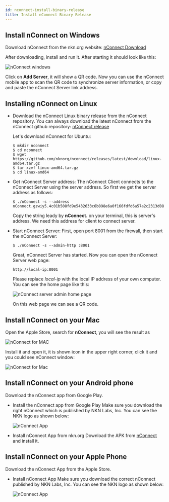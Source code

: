 ```yaml
---
id: nconnect-install-binary-release
title: Install nConnect Binary Release
---
```


## Install nConnect on Windows

Download nConnect from the nkn.org website:
[nConnect Download](https://nkn.org/products/nconnect/)

After downloading, install and run it. After starting it should look like this:

![nConnect windows](/img/nconnect/nconnect-win.png)

Click on **Add Server**, it will show a QR code.
Now you can use the nConnect mobile app to scan the QR code to synchronize server information, or copy and paste the nConnect Server link address.

## Installing nConnect on Linux

- Download the nConnect Linux binary release from the nConnect repository.
  You can always download the latest nConnect from the nConnect github repository:
  [nConnect release](https://github.com/nknorg/nconnect/releases)

  Let's download nConnect for Ubuntu:

  ```
  $ mkdir nconnect
  $ cd nconnect
  $ wget https://github.com/nknorg/nconnect/releases/latest/download/linux-amd64.tar.gz
  $ tar xzvf linux-amd64.tar.gz
  $ cd linux-amd64
  ```

- Get nConnect Server address:
  The nConnect Client connects to the nConnect Server using the server address. So first we get the server address as follows:

  ```
  $ ./nConnect -s --address
  nConnect.gzwiy5.4c01b508fd9e5432633c6b098e6a0f166fdfd6a57a2c2313d08711ef1c4a4725
  ```
  
  Copy the string leady by **nConnect.** on your terminal, this is server's address. We need this address for client to connect server.

- Start nConnect Server:
  First, open port 8001 from the firewall, then start the nConnect Server:
  
  ```
  $ ./nConnect -s --admin-http :8001
  ```
  
  Great, nConnect Server has started. Now you can open the nConnect Server web page:
  
  ```
  http://local-ip:8001
  ```
  
  Please replace *local-ip* with the local IP address of your own computer. You can see the home page like this:
  
  ![nConnect server admin home page](/img/nconnect/nconnect-nkn-server-homepage.png)

  On this web page we can see a QR code.

## Install nConnect on your Mac

Open the Apple Store, search for **nConnect**, you will see the result as

![nConnect for MAC](/img/nconnect/nconnect-macbook-store.jpg)

Install it and open it, it is shown icon in the upper right corner, click it and you could see nConnect window:

![nConnect for Mac](/img/nconnect/nconnect-macbook-installed.jpg)

## Install nConnect on your Android phone

Download the nConnect app from Google Play.

- Install the nConnect app from Google Play
  Make sure you download the right nConnect which is published by NKN Labs, Inc. You can see the NKN logo as shown below:
  
  ![nConnect App](/img/nconnect/nconnect-app.png)

- Install nConnect App from nkn.org
  Download the APK from [nConnect](https://nkn.org/products/nconnect/) and install it.

## Install nConnect on your Apple Phone

Download the nConnect App from the Apple Store.

- Install nConnect App
  Make sure you download the correct nConnect published by NKN Labs, Inc. You can see the NKN logo as shown below:

  ![nConnect App](/img/nconnect/nconnect-app.png)
